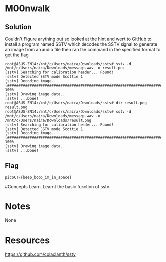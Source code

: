# M00nwalk

## Solution
Couldn't Figure anything out so looked at the hint and went to GitHub
to install a program named SSTV which decodes the SSTV signal to generate
an image from an audio file then ran the command in the specified format to
get the flag


```
root@ASUS-ZN14:/mnt/c/Users/naira/Downloads/sstv# sstv -d /mnt/c/Users/naira/Downloads/message.wav -o result.png
[sstv] Searching for calibration header... Found!
[sstv] Detected SSTV mode Scottie 1
[sstv] Decoding image...   [######################################################################################] 100%
[sstv] Drawing image data...
[sstv] ...Done!
root@ASUS-ZN14:/mnt/c/Users/naira/Downloads/sstv# dir result.png
result.png
root@ASUS-ZN14:/mnt/c/Users/naira/Downloads/sstv# sstv -d /mnt/c/Users/naira/Downloads/message.wav -o /mnt/c/Users/naira/Downloads/result.png
[sstv] Searching for calibration header... Found!
[sstv] Detected SSTV mode Scottie 1
[sstv] Decoding image...   [######################################################################################] 100%
[sstv] Drawing image data...
[sstv] ...Done!
```


## Flag
```
picoCTF{beep_boop_im_in_space}
```

#Concepts Learnt
Learnt the basic function of sstv



# Notes
None


# Resources
https://github.com/colaclanth/sstv
